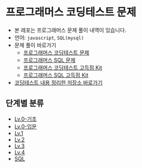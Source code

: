 # 프로그래머스 코딩테스트 문제

- 본 레포는 프로그래머스 문제 풀이 내역이 있습니다.
- 언어: `javascript`, `SQL(mysql)`
- 문제 풀이 바로가기
  - [프로그래머스 코딩테스트 문제](https://school.programmers.co.kr/learn/challenges?order=acceptance_desc)
  - [프로그래머스 SQL 문제](https://school.programmers.co.kr/learn/challenges?order=acceptance_desc&page=1&languages=mysql)
  - [프로그래머스 코딩테스트 고득점 Kit](https://school.programmers.co.kr/learn/challenges?tab=algorithm_practice_kit)
  - [프로그래머스 SQL 고득점 Kit](https://school.programmers.co.kr/learn/challenges?tab=sql_practice_kit)
- [코딩테스트 내용 정리한 저장소 바로가기](https://github.com/devellybutton/CodingTest-Javascript)

## 단계별 분류

- [Lv.0-기초](./Lv.0-기초/README.md)
- [Lv.0-입문](./Lv.0-입문/README.md)
- [Lv.1](./Lv.1/README.md)
- [Lv.2](./Lv.2/README.md)
- [Lv.3](./Lv.3/README.md)
- [Lv.4](./Lv.4/README.md)
- [SQL](./SQL/README.md)
